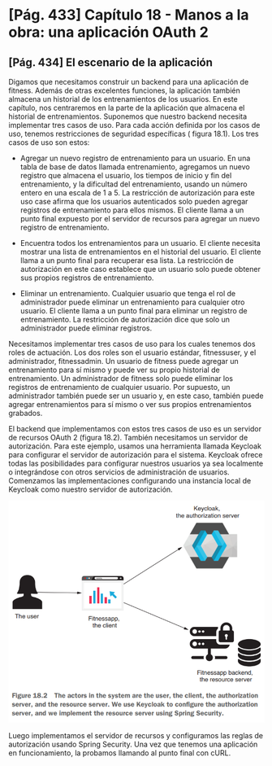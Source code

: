 # [Pág. 433] Capítulo 18 - Manos a la obra: una aplicación OAuth 2

## [Pág. 434] El escenario de la aplicación

Digamos que necesitamos construir un backend para una aplicación de fitness. Además de otras excelentes funciones, la
aplicación también almacena un historial de los entrenamientos de los usuarios. En este capítulo, nos centraremos en la
parte de la aplicación que almacena el historial de entrenamientos. Suponemos que nuestro backend necesita implementar
tres casos de uso. Para cada acción definida por los casos de uso, tenemos restricciones de seguridad específicas (
figura 18.1). Los tres casos de uso son estos:

- Agregar un nuevo registro de entrenamiento para un usuario. En una tabla de base de datos llamada entrenamiento,
  agregamos un nuevo registro que almacena el usuario, los tiempos de inicio y fin del entrenamiento, y la dificultad
  del
  entrenamiento, usando un número entero en una escala de 1 a 5. La restricción de autorización para este uso case
  afirma
  que los usuarios autenticados solo pueden agregar registros de entrenamiento para ellos mismos. El cliente llama a un
  punto final expuesto por el servidor de recursos para agregar un nuevo registro de entrenamiento.

- Encuentra todos los entrenamientos para un usuario. El cliente necesita mostrar una lista de entrenamientos en el
  historial del usuario. El cliente llama a un punto final para recuperar esa lista. La restricción de autorización en
  este caso establece que un usuario solo puede obtener sus propios registros de entrenamiento.

- Eliminar un entrenamiento. Cualquier usuario que tenga el rol de administrador puede eliminar un entrenamiento para
  cualquier otro usuario. El cliente llama a un punto final para eliminar un registro de entrenamiento. La restricción
  de autorización dice que solo un administrador puede eliminar registros.

Necesitamos implementar tres casos de uso para los cuales tenemos dos roles de actuación. Los dos roles son el usuario
estándar, fitnessuser, y el administrador, fitnessadmin. Un usuario de fitness puede agregar un entrenamiento para sí
mismo y puede ver su propio historial de entrenamiento. Un administrador de fitness solo puede eliminar los registros de
entrenamiento de cualquier usuario. Por supuesto, un administrador también puede ser un usuario y, en este caso, también
puede agregar entrenamientos para sí mismo o ver sus propios entrenamientos grabados.

El backend que implementamos con estos tres casos de uso es un servidor de recursos OAuth 2 (figura 18.2). También
necesitamos un servidor de autorización. Para este ejemplo, usamos una herramienta llamada Keycloak para configurar el
servidor de autorización para el sistema. Keycloak ofrece todas las posibilidades para configurar nuestros usuarios ya
sea localmente o integrándose con otros servicios de administración de usuarios. Comenzamos las implementaciones
configurando una instancia local de Keycloak como nuestro servidor de autorización.

![figure-18-2](./assets/figure-18-2.png)

Luego implementamos el servidor de recursos y configuramos las reglas de autorización usando Spring Security. Una vez
que tenemos una aplicación en funcionamiento, la probamos llamando al punto final con cURL.

